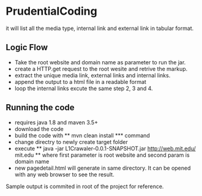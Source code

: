 # PrudentialCoding
it will list all the media type, internal link and external link in tabular format.
## Logic Flow
- Take the root website and domain name as parameter to run the jar.
- create a HTTP.get request to the root wesite and retrive the markup.
- extract the unique media link, external links and internal links.
- append the output to a html file in a readable format
- loop the internal links excute the same step 2, 3 and 4.

## Running the code
- requires java 1.8 and maven 3.5+
- download the code
- build the code with ** mvn clean install *** command
- change directry to newly create target folder
- execute ** java -jar L1Crawaler-0.0.1-SNAPSHOT.jar http://web.mit.edu/ mit.edu ** where first parameter is root website and second param is domain name
- new pagedetail.html will generate in same directory. It can be opened with any web browser to see the result.

Sample output is commited in root of the project for reference.
